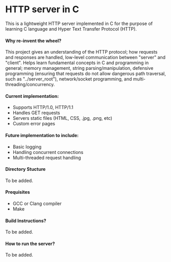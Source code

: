 # HTTP server in C
This is a lightweight HTTP server implemented in C for the purpose of learning C language and Hyper Text Transfer Protocol (HTTP).

#### Why re-invent the wheel?
This project gives an understanding of the HTTP protocol; how requests and responses are handled, low-level communication between "server" and "client". Helps learn fundamental concepts in C and programming in general; memory management, string parsing/manipulation, defensive programming (ensuring that requests do not allow dangerous path traversal, such as "../server\_root"), network/socket programming, and multi-threading/concurrency.

#### Current implementation:
- Supports HTTP/1.0, HTTP/1.1
- Handles GET requests
- Servers static files (HTML, CSS, .jpg, .png, etc)
- Custom error pages

#### Future implementation to include:
- Basic logging
- Handling concurrent connections
- Multi-threaded request handling

#### Directory Stucture
To be added.

#### Prequisites
- GCC or Clang compiler
- Make
 
#### Build Instructions?
To be added.

#### How to run the server?
To be added.



